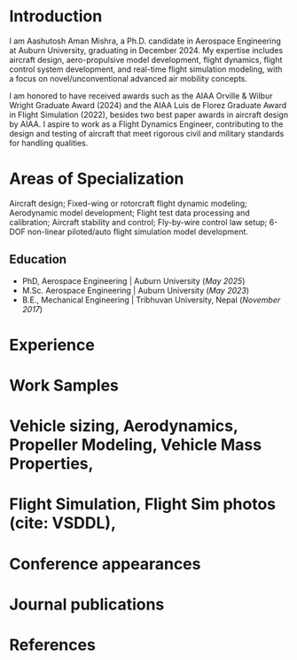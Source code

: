 # Introduction
I am Aashutosh Aman Mishra, a Ph.D. candidate in Aerospace Engineering at Auburn University, graduating in December 2024. My expertise includes aircraft design, aero-propulsive model development, flight dynamics, flight control system development, and real-time flight simulation modeling, with a focus on novel/unconventional advanced air mobility concepts. 

I am honored to have received awards such as the AIAA Orville & Wilbur Wright Graduate Award (2024) and the AIAA Luis de Florez Graduate Award in Flight Simulation (2022), besides two best paper awards in aircraft design by AIAA. I aspire to work as a Flight Dynamics Engineer, contributing to the design and testing of aircraft that meet rigorous civil and military standards for handling qualities.

# Areas of Specialization
Aircraft design; Fixed-wing or rotorcraft flight dynamic modeling; Aerodynamic model development;
Flight test data processing and calibration; Aircraft stability and control; Fly-by-wire
control law setup; 6-DOF non-linear piloted/auto flight simulation model development.

## Education
- PhD, Aerospace Engineering | Auburn University (_May 2025_)
- M.Sc. Aerospace Engineering | Auburn University (_May 2023_)
- B.E., Mechanical Engineering | Tribhuvan University, Nepal (_November 2017_)

# Experience
# Work Samples
#  Vehicle sizing, Aerodynamics, Propeller Modeling, Vehicle Mass Properties, 
#  Flight Simulation, Flight Sim photos (cite: VSDDL), 
# Conference appearances
# Journal publications
# References
